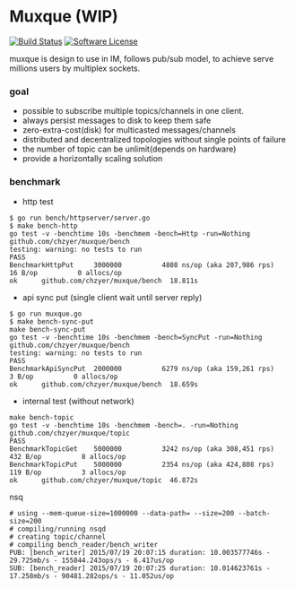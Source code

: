 # Muxque (WIP)

[![Build Status](https://travis-ci.org/chzyer/muxque.svg?branch=master)](https://travis-ci.org/chzyer/muxque)
[![Software License](https://img.shields.io/badge/license-MIT-brightgreen.svg)](LICENSE.md)

muxque is design to use in IM, follows pub/sub model, to achieve serve millions users by multiplex sockets.

### goal
* possible to subscribe multiple topics/channels in one client.
* always persist messages to disk to keep them safe
* zero-extra-cost(disk) for multicasted messages/channels
* distributed and decentralized topologies without single points of failure
* the number of topic can be unlimit(depends on hardware)
* provide a horizontally scaling solution

### benchmark

* http test
```
$ go run bench/httpserver/server.go
$ make bench-http
go test -v -benchtime 10s -benchmem -bench=Http -run=Nothing github.com/chzyer/muxque/bench
testing: warning: no tests to run
PASS
BenchmarkHttpPut	 3000000	      4808 ns/op (aka 207,986 rps)	      16 B/op	       0 allocs/op
ok  	github.com/chzyer/muxque/bench	18.811s
```

* api sync put (single client wait until server reply)
```
$ go run muxque.go
$ make bench-sync-put
make bench-sync-put
go test -v -benchtime 10s -benchmem -bench=SyncPut -run=Nothing github.com/chzyer/muxque/bench
testing: warning: no tests to run
PASS
BenchmarkApiSyncPut	 2000000	      6279 ns/op (aka 159,261 rps)	       3 B/op	       0 allocs/op
ok  	github.com/chzyer/muxque/bench	18.659s
```

* internal test (without network)
```
make bench-topic
go test -v -benchtime 10s -benchmem -bench=. -run=Nothing github.com/chzyer/muxque/topic
PASS
BenchmarkTopicGet	 5000000	      3242 ns/op (aka 308,451 rps)	     432 B/op	       8 allocs/op
BenchmarkTopicPut	 5000000	      2354 ns/op (aka 424,808 rps)	     119 B/op	       3 allocs/op
ok  	github.com/chzyer/muxque/topic	46.872s
```

nsq
```
# using --mem-queue-size=1000000 --data-path= --size=200 --batch-size=200
# compiling/running nsqd
# creating topic/channel
# compiling bench_reader/bench_writer
PUB: [bench_writer] 2015/07/19 20:07:15 duration: 10.003577746s - 29.725mb/s - 155844.243ops/s - 6.417us/op
SUB: [bench_reader] 2015/07/19 20:07:25 duration: 10.014623761s - 17.258mb/s - 90481.282ops/s - 11.052us/op
```
